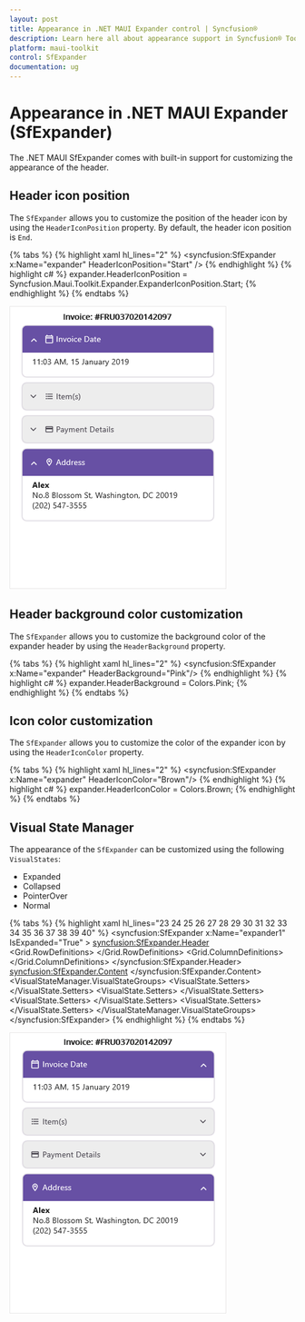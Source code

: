 ```yaml
---
layout: post
title: Appearance in .NET MAUI Expander control | Syncfusion®
description: Learn here all about appearance support in Syncfusion® ToolKit .NET MAUI Expander (SfExpander) control and more.
platform: maui-toolkit
control: SfExpander
documentation: ug
---
```


# Appearance in .NET MAUI Expander (SfExpander)

The .NET MAUI SfExpander comes with built-in support for customizing the appearance of the header.

## Header icon position 

The `SfExpander` allows you to customize the position of the header icon by using the `HeaderIconPosition` property. By default, the header icon position is `End`.

{% tabs %}
{% highlight xaml hl_lines="2" %}
    <syncfusion:SfExpander x:Name="expander" 
                           HeaderIconPosition="Start" />
{% endhighlight %}
{% highlight c# %}
    expander.HeaderIconPosition = Syncfusion.Maui.Toolkit.Expander.ExpanderIconPosition.Start;
{% endhighlight %}
{% endtabs %}

![.NET MAUI Expander with HeaderIconPosition Start](Images/appearance/maui-expander-with-headericonposition.png)

## Header background color customization

The `SfExpander` allows you to customize the background color of the expander header by using the `HeaderBackground` property.

{% tabs %}
{% highlight xaml hl_lines="2" %}
    <syncfusion:SfExpander x:Name="expander" 
                           HeaderBackground="Pink"/>
{% endhighlight %}
{% highlight c# %}
    expander.HeaderBackground = Colors.Pink;
{% endhighlight %}
{% endtabs %}

## Icon color customization

The `SfExpander` allows you to customize the color of the expander icon by using the `HeaderIconColor` property.

{% tabs %}
{% highlight xaml hl_lines="2" %}
    <syncfusion:SfExpander x:Name="expander"
                           HeaderIconColor="Brown"/>
{% endhighlight %}
{% highlight c# %}
    expander.HeaderIconColor = Colors.Brown;
{% endhighlight %}
{% endtabs %}

## Visual State Manager

The appearance of the `SfExpander` can be customized using the following `VisualStates`:

* Expanded
* Collapsed
* PointerOver
* Normal

{% tabs %}
{% highlight xaml hl_lines="23 24 25 26 27 28 29 30 31 32 33 34 35 36 37 38 39 40" %}
<syncfusion:SfExpander x:Name="expander1" IsExpanded="True" >
    <syncfusion:SfExpander.Header>
        <Grid >
            <Grid.RowDefinitions>
                <RowDefinition Height="48"/>
            </Grid.RowDefinitions>
            <Grid.ColumnDefinitions>
                <ColumnDefinition Width="35"/>
                <ColumnDefinition Width="*"/>
            </Grid.ColumnDefinitions>
            <Label Text="&#xe703;" FontSize="16" Margin="14,2,2,2"
                                    TextColor="{Binding Path=HeaderIconColor,Source={x:Reference expander1}}"
                                    FontFamily='{OnPlatform Android=AccordionFontIcons.ttf#,WinUI=AccordionFontIcons.ttf#AccordionFontIcons,MacCatalyst=AccordionFontIcons,iOS=AccordionFontIcons}'
                                    VerticalOptions="Center" VerticalTextAlignment="Center"/>
            <Label CharacterSpacing="0.25" TextColor="{Binding Path=HeaderIconColor,Source={x:Reference expander1}}" FontFamily="Roboto-Regular"  Text="Invoice Date" FontSize="14" Grid.Column="1" VerticalOptions="CenterAndExpand"/>
            </Grid>
    </syncfusion:SfExpander.Header>
    <syncfusion:SfExpander.Content>
        <Grid Padding="18,8,0,18" >
            <Label CharacterSpacing="0.25" FontFamily="Roboto-Regular"  Text="11:03 AM, 15 January 2019" FontSize="14" VerticalOptions="CenterAndExpand"/>
        </Grid>
    </syncfusion:SfExpander.Content>
    <VisualStateManager.VisualStateGroups>
        <VisualStateGroupList>
            <VisualStateGroup>
                <VisualState Name="Expanded">
                    <VisualState.Setters>
                            <Setter Property="HeaderBackground" Value="#6750A4"/>
                            <Setter Property="HeaderIconColor" Value="#FFFFFF"/>
                        </VisualState.Setters>
                </VisualState>
                <VisualState Name="Collapsed">
                    <VisualState.Setters>
                            <Setter Property="HeaderBackground" Value="#141C1B1F"/>
                            <Setter Property="HeaderIconColor" Value="#49454F"/>
                        </VisualState.Setters>
                </VisualState>
				<VisualState Name="PointerOver">
                    <VisualState.Setters>
                            <Setter Property="HeaderBackground" Value="#ded6d5"/>
                            <Setter Property="HeaderIconColor" Value="#524f4f"/>
                        </VisualState.Setters>
                </VisualState>
				<VisualState Name="Normal">
                    <VisualState.Setters>
                            <Setter Property="HeaderBackground" Value="#faf8f7"/>
                            <Setter Property="HeaderIconColor" Value="#000000"/>
                        </VisualState.Setters>
                </VisualState>
            </VisualStateGroup>
        </VisualStateGroupList>
    </VisualStateManager.VisualStateGroups>
</syncfusion:SfExpander>
{% endhighlight %}
{% endtabs %}

![Expanded and collapsed visual states in .NET MAUI Expander](Images/appearance/maui-expander-with-vsm.png)
